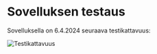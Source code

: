 # Sovelluksen testaus

Sovelluksella on 6.4.2024 seuraava testikattavuus:

![Testikattavuus](https://github.com/MattiKannisto/tira-harjoitustyo/tree/main/docs/testikattavuus_viikko_3.png)

